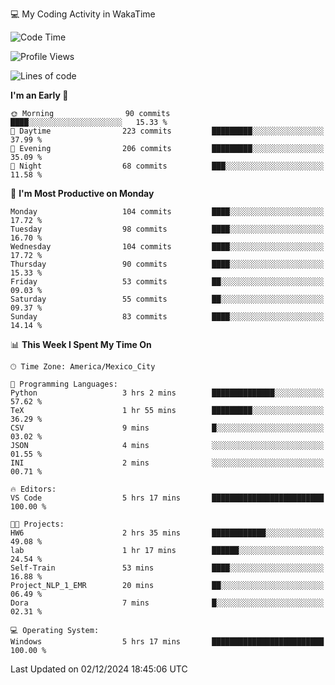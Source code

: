 💻 My Coding Activity in WakaTime
<!--START_SECTION:waka-->
![Code Time](http://img.shields.io/badge/Code%20Time-126%20hrs%2024%20mins-blue)

![Profile Views](http://img.shields.io/badge/Profile%20Views-0-blue)

![Lines of code](https://img.shields.io/badge/From%20Hello%20World%20I%27ve%20Written-1.8%20million%20lines%20of%20code-blue)

**I'm an Early 🐤** 

```text
🌞 Morning                90 commits          ████░░░░░░░░░░░░░░░░░░░░░   15.33 % 
🌆 Daytime                223 commits         █████████░░░░░░░░░░░░░░░░   37.99 % 
🌃 Evening                206 commits         █████████░░░░░░░░░░░░░░░░   35.09 % 
🌙 Night                  68 commits          ███░░░░░░░░░░░░░░░░░░░░░░   11.58 % 
```
📅 **I'm Most Productive on Monday** 

```text
Monday                   104 commits         ████░░░░░░░░░░░░░░░░░░░░░   17.72 % 
Tuesday                  98 commits          ████░░░░░░░░░░░░░░░░░░░░░   16.70 % 
Wednesday                104 commits         ████░░░░░░░░░░░░░░░░░░░░░   17.72 % 
Thursday                 90 commits          ████░░░░░░░░░░░░░░░░░░░░░   15.33 % 
Friday                   53 commits          ██░░░░░░░░░░░░░░░░░░░░░░░   09.03 % 
Saturday                 55 commits          ██░░░░░░░░░░░░░░░░░░░░░░░   09.37 % 
Sunday                   83 commits          ████░░░░░░░░░░░░░░░░░░░░░   14.14 % 
```


📊 **This Week I Spent My Time On** 

```text
🕑︎ Time Zone: America/Mexico_City

💬 Programming Languages: 
Python                   3 hrs 2 mins        ██████████████░░░░░░░░░░░   57.62 % 
TeX                      1 hr 55 mins        █████████░░░░░░░░░░░░░░░░   36.29 % 
CSV                      9 mins              █░░░░░░░░░░░░░░░░░░░░░░░░   03.02 % 
JSON                     4 mins              ░░░░░░░░░░░░░░░░░░░░░░░░░   01.55 % 
INI                      2 mins              ░░░░░░░░░░░░░░░░░░░░░░░░░   00.71 % 

🔥 Editors: 
VS Code                  5 hrs 17 mins       █████████████████████████   100.00 % 

🐱‍💻 Projects: 
HW6                      2 hrs 35 mins       ████████████░░░░░░░░░░░░░   49.08 % 
lab                      1 hr 17 mins        ██████░░░░░░░░░░░░░░░░░░░   24.54 % 
Self-Train               53 mins             ████░░░░░░░░░░░░░░░░░░░░░   16.88 % 
Project_NLP_1_EMR        20 mins             ██░░░░░░░░░░░░░░░░░░░░░░░   06.49 % 
Dora                     7 mins              █░░░░░░░░░░░░░░░░░░░░░░░░   02.31 % 

💻 Operating System: 
Windows                  5 hrs 17 mins       █████████████████████████   100.00 % 
```


 Last Updated on 02/12/2024 18:45:06 UTC
<!--END_SECTION:waka-->
